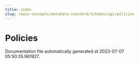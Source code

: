 ```yaml
---
title: index
slug: /main-concepts/metadata-standard/schemas/api/policies
---
```


# Policies

Documentation file automatically generated at 2023-07-07 05:50:35.981927.
